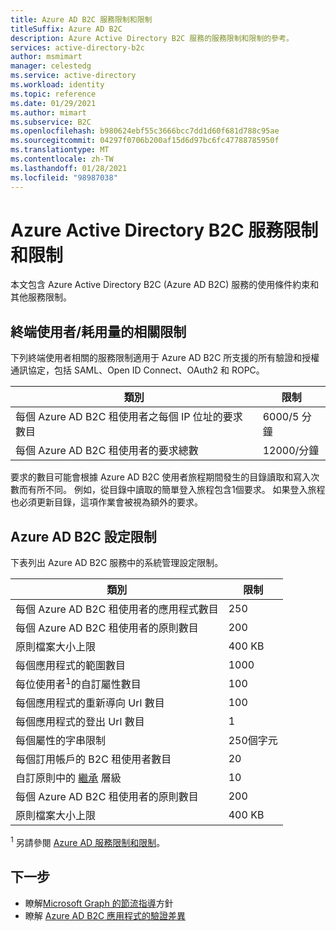 ```yaml
---
title: Azure AD B2C 服務限制和限制
titleSuffix: Azure AD B2C
description: Azure Active Directory B2C 服務的服務限制和限制的參考。
services: active-directory-b2c
author: msmimart
manager: celestedg
ms.service: active-directory
ms.workload: identity
ms.topic: reference
ms.date: 01/29/2021
ms.author: mimart
ms.subservice: B2C
ms.openlocfilehash: b980624ebf55c3666bcc7dd1d60f681d788c95ae
ms.sourcegitcommit: 04297f0706b200af15d6d97bc6fc47788785950f
ms.translationtype: MT
ms.contentlocale: zh-TW
ms.lasthandoff: 01/28/2021
ms.locfileid: "98987038"
---
```

# <a name="azure-active-directory-b2c-service-limits-and-restrictions"></a>Azure Active Directory B2C 服務限制和限制

本文包含 Azure Active Directory B2C (Azure AD B2C) 服務的使用條件約束和其他服務限制。

## <a name="end-userconsumption-related-limits"></a>終端使用者/耗用量的相關限制

下列終端使用者相關的服務限制適用于 Azure AD B2C 所支援的所有驗證和授權通訊協定，包括 SAML、Open ID Connect、OAuth2 和 ROPC。

|類別 |限制    |
|---------|---------|
|每個 Azure AD B2C 租使用者之每個 IP 位址的要求數目       |6000/5 分鐘          |
|每個 Azure AD B2C 租使用者的要求總數     |12000/分鐘          |

要求的數目可能會根據 Azure AD B2C 使用者旅程期間發生的目錄讀取和寫入次數而有所不同。 例如，從目錄中讀取的簡單登入旅程包含1個要求。 如果登入旅程也必須更新目錄，這項作業會被視為額外的要求。

## <a name="azure-ad-b2c-configuration-limits"></a>Azure AD B2C 設定限制

下表列出 Azure AD B2C 服務中的系統管理設定限制。

|類別  |限制  |
|---------|---------|
|每個 Azure AD B2C 租使用者的應用程式數目   |250           |
|每個 Azure AD B2C 租使用者的原則數目       |200          |
|原則檔案大小上限      |400 KB          |
|每個應用程式的範圍數目        |1000          |
|每位使用者<sup>1</sup>的自訂屬性數目       |100         |
|每個應用程式的重新導向 Url 數目       |100         |
|每個應用程式的登出 Url 數目        |1          |
|每個屬性的字串限制      |250個字元          |
|每個訂用帳戶的 B2C 租使用者數目      |20         |
|自訂原則中的 [繼承](custom-policy-overview.md#inheritance-model) 層級     |10         |
|每個 Azure AD B2C 租使用者的原則數目      |200         |
|原則檔案大小上限      |400 KB         |

<sup>1</sup> 另請參閱 [Azure AD 服務限制和限制](../active-directory/enterprise-users/directory-service-limits-restrictions.md)。

## <a name="next-steps"></a>下一步

- 瞭解[Microsoft Graph 的節流指導](/graph/throttling.md)方針 
- 瞭解 [Azure AD B2C 應用程式的驗證差異](../active-directory/develop/supported-accounts-validation.md)













